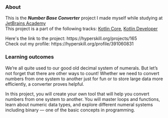 ### About
This is the ***Number Base Converter*** project I made myself while studying at [JetBrains Academy](https://hyperskill.org)<br>
This project is a part of the following tracks: [Kotlin Core](https://hyperskill.org/tracks/18), [Kotlin Developer](https://hyperskill.org/tracks/3)
<p>Here's the link to the project: https://hyperskill.org/projects/165<br>
Check out my profile: https://hyperskill.org/profile/391060831</p>

### Learning outcomes
<p>We’re all quite used to our good old decimal system of numerals. But let’s not forget that there are other ways to count! Whether we need to convert numbers from one system to another just for fun or to store large data more efficiently, a converter proves helpful.</p>
<p>In this project, you will create your own tool that will help you convert numbers from one system to another. You will master loops and functions, learn about numeric data types, and explore different numeral systems including binary — one of the basic concepts in programming.</p>
